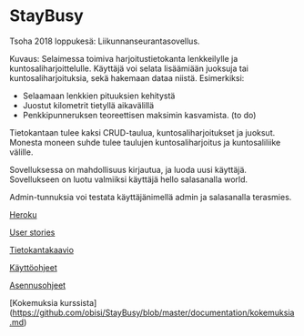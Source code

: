 # StayBusy

Tsoha 2018 loppukesä: Liikunnanseurantasovellus.

Kuvaus:
Selaimessa toimiva harjoitustietokanta lenkkeilylle ja kuntosaliharjoittelulle. Käyttäjä voi selata lisäämiään juoksuja tai kuntosaliharjoituksia, sekä hakemaan dataa niistä. 
Esimerkiksi:
* Selaamaan lenkkien pituuksien kehitystä 
* Juostut kilometrit tietyllä aikavälillä
* Penkkipunneruksen teoreettisen maksimin kasvamista. (to do)

Tietokantaan tulee kaksi CRUD-taulua, kuntosaliharjoitukset ja juoksut. Monesta moneen suhde tulee taulujen kuntosaliharjoitus ja kuntosaliliike välille.

Sovelluksessa on mahdollisuus kirjautua, ja luoda uusi käyttäjä. Sovellukseen on luotu valmiiksi käyttäjä hello salasanalla world.

Admin-tunnuksia voi testata käyttäjänimellä admin ja salasanalla terasmies.



[Heroku](https://staybisi.herokuapp.com)

[User stories](https://github.com/obisi/StayBusy/blob/master/documentation/Userstories.md)

[Tietokantakaavio](https://github.com/obisi/StayBusy/blob/master/documentation/StayBisiTietokantakaavio.jpg)

[Käyttöohjeet](https://github.com/obisi/StayBusy/blob/master/documentation/käyttöohjeet.md)

[Asennusohjeet](https://github.com/obisi/StayBusy/blob/master/documentation/asennusohjeet.md)

[Kokemuksia kurssista] (https://github.com/obisi/StayBusy/blob/master/documentation/kokemuksia.md)
